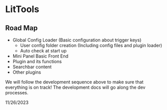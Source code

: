 # LitTools

## Road Map

- Global Config Loader (Basic configuration about trigger keys)
    - User config folder creation (Including config files and plugin loader)
    - Auto check at start up
- Mini Panel Basic Front End
- Plugin and its functions
- Searchbar content
- Other plugins

We will follow the development sequence above to make sure that everything is on track! The development docs will go along the dev processes.

11/26/2023